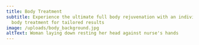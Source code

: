 ```yaml
---
title: Body Treatment
subtitle: Experience the ultimate full body rejuvenation with an individualised
  body treatment for tailored results
image: /uploads/body_background.jpg
altText: Woman laying down resting her head against nurse's hands
---
```

